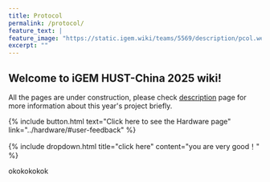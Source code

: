 ```yaml
---
title: Protocol
permalink: /protocol/
feature_text: |
feature_image: "https://static.igem.wiki/teams/5569/description/pcol.webp"
excerpt: ""
---
```


## Welcome to iGEM HUST-China 2025 wiki!

All the pages are under construction, please check [description](description) page for more information about this year's project briefly.

{% include button.html text="Click here to see the Hardware page" link="../hardware/#user-feedback" %}

{% include dropdown.html 
   title="click here" 
   content="you are very good！" 
%}

okokokokok